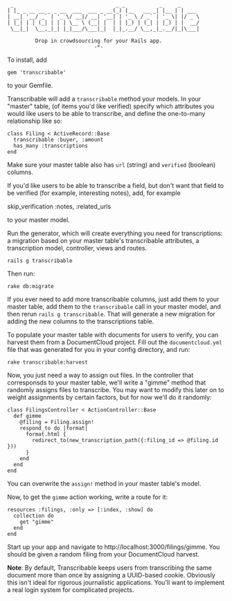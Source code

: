 
     _                                 _ _           _     _      
    | |_ _ __ __ _ _ __  ___  ___ _ __(_) |__   __ _| |__ | | ___ 
    | __| '__/ _` | '_ \/ __|/ __| '__| | '_ \ / _` | '_ \| |/ _ \
    | |_| | | (_| | | | \__ \ (__| |  | | |_) | (_| | |_) | |  __/
     \__|_|  \__,_|_| |_|___/\___|_|  |_|_.__/ \__,_|_.__/|_|\___|
                                                                  
             Drop in crowdsourcing for your Rails app.
                                -*-


To install, add

    gem 'transcribable'

to your Gemfile.

Transcribable will add a `transcribable` method your models. In your "master" table, (of items you'd like verified) specify which attributes you would like users to be able to transcribe, and define the one-to-many relationship like so:

    class Filing < ActiveRecord::Base
      transcribable :buyer, :amount
      has_many :transcriptions
    end

Make sure your master table also has `url` (string) and `verified` (boolean) columns.

If you'd like users to be able to transcribe a field, but don't want that field to be verified (for example, interesting notes), add, for example

  skip_verification :notes, :related_urls

to your master model.

Run the generator, which will create everything you need for transcriptions: a migration based on your master table's transcribable attributes, a transcription model, controller, views and routes.

    rails g transcribable

Then run:

    rake db:migrate

If you ever need to add more transcribable columns, just add them to your master table, add them to the `transcribable` call in your master model, and then rerun `rails g transcribable`. That will generate a new migration for adding the new columns to the transcriptions table.

To populate your master table with documents for users to verify, you can harvest them from a DocumentCloud project. Fill out the `documentcloud.yml` file that was generated for you in your config directory, and run:

    rake transcribable:harvest

Now, you just need a way to assign out files. In the controller that corresponsds to your master table, we'll write a "gimme" method that randomly assigns files to transcribe. You may want to modify this later on to weight assignments by certain factors, but for now we'll do it randomly:

    class FilingsController < ActionController::Base
      def gimme
        @filing = Filing.assign!
        respond_to do |format|
          format.html { 
            redirect_to(new_transcription_path({:filing_id => @filing.id }))
          }
        end
      end
    end

You can overwrite the `assign!` method in your master table's model.

Now, to get the `gimme` action working, write a route for it:

    resources :filings, :only => [:index, :show] do
      collection do
        get "gimme"
      end
    end

Start up your app and navigate to http://localhost:3000/filings/gimme. You should be given a random filing from your DocumentCloud harvest.

**Note**: By default, Transcribable keeps users from transcribing the same document more than once by assigning a UUID-based cookie. Obviously this isn't ideal for rigorous journalistic applications. You'll want to implement a real login system for complicated projects.